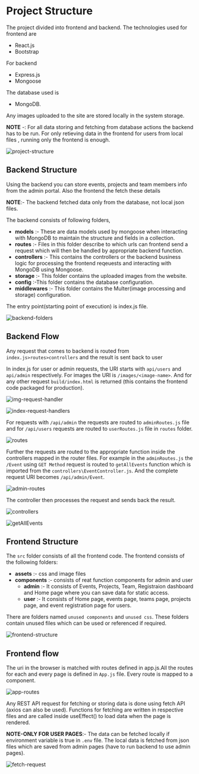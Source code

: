 # Project Structure
The project divided into frontend and backend. The technologies used for frontend are 
- React.js 
- Bootstrap

For backend 
- Express.js
- Mongoose

The database used is 
- MongoDB.

 Any images uploaded to the site are stored locally in the system storage. 

**NOTE** -: 
For all data storing and fetching from database actions the backend has to be run. For only retieving data in the frontend for users from local files , running only the frontend is enough.

![project-structure](https://github.com/mssmjcet/MSSsite-MERN/assets/56332670/5f495f30-5dcc-40ff-b554-2c1e3e785348)


## Backend Structure
Using the backend you can store events, projects and team members info from the admin portal. Also the frontend the fetch these details 

**NOTE**:-
The backend fetched data only from the database, not local json files.

The backend consists of following folders,

- **models** :- These are data models used by mongoose when interacting with MongoDB to maintain the structure and fields in a collection.
- **routes** :- Files in this folder describe to which urls can frontend send a request which will then be handled by appropriate backend function.
- **controllers** :- This contains the controllers or the backend business logic for processing the frontend reqeuests and interacting with MongoDB using Mongoose.
- **storage** :- This folder contains the uploaded images from the website.
- **config** :-This folder contains the database configuration.
- **middlewares** :- This folder contains the Multer(image processing and storage) configuration.

The entry point(starting point of execution) is index.js file.

![backend-folders](https://github.com/mssmjcet/MSSsite-MERN/assets/56332670/a0a7eb2a-0d03-47d6-8d52-a01eaa77943c)


## Backend Flow
Any request that comes to backend is routed from `index.js>routes>controllers` and the result is sent back to user

In index.js for user or admin requests, the URI starts with `api/users` and `api/admin` respectively. For images the URI is `/images/<image-name>`. And for any other request `build/index.html` is returned (this contains the frontend code packaged for production).

![img-request-handler](https://github.com/mssmjcet/MSSsite-MERN/assets/56332670/4e971a00-dddd-4dc5-a012-fb90fe0d51d7)

![index-request-handlers](https://github.com/mssmjcet/MSSsite-MERN/assets/56332670/386b43a7-afad-45b0-8204-c4a4c468ef12)


For requests with `/api/admin` the requests are routed to `adminRoutes.js` file and for `/api/users` requests are routed to `userRoutes.js` file in `routes` folder.

![routes](https://github.com/mssmjcet/MSSsite-MERN/assets/56332670/83eaeb88-dee8-4ddb-b6d6-2cfe88e4d4dd)


Further the requests are routed to the appropriate function inside the controllers mapped in the router files. For example in the `adminRoutes.js` the `/Event` using `GET Method` request is routed to `getAllEvents` function which is imported from the `controllers\EventController.js`.
And the complete request URI becomes `/api/admin/Event`.

![admin-routes](https://github.com/mssmjcet/MSSsite-MERN/assets/56332670/e43a3e9b-ea01-4780-9533-542a414ec59b)


The controller then processes the request and sends back the result.

![controllers](https://github.com/mssmjcet/MSSsite-MERN/assets/56332670/26e34e4f-6516-4e53-8578-0b2f68813ccc)

![getAllEvents](https://github.com/mssmjcet/MSSsite-MERN/assets/56332670/cc01bb88-ab0e-4a7b-a09a-8a4c0769bb14)

## Frontend Structure
The `src` folder consists of all the frontend code. The frontend consists of the following folders:
- **assets** :- css and image files
- **components** :- consists of reat function components for admin and user
    - **admin** :- It consists of Events, Projects, Team, Registraion dashboard and Home page where you can save data for static access.
    - **user** :- It consists of Home page, events page, teams page, projects page, and event registration page for users.

There are folders named `unused components` and `unused css`. These folders contain unused files which can be used or referenced if required.

![frontend-structure](https://github.com/mssmjcet/MSSsite-MERN/assets/56332670/e2ec6a1e-4639-4d97-9878-e95e2102a4ba)

## Frontend flow
The uri in the browser is matched with routes defined in app.js.All the routes for each and every page is defined in `App.js` file. Every route is mapped to a component.

![app-routes](https://github.com/mssmjcet/MSSsite-MERN/assets/56332670/8ae8f2ca-eb14-4654-bf81-748d4d771df8)


Any REST API request for fetching or storing data is done using fetch API (axios can also be used). Functions for fetching are written in respective files and are called inside useEffect() to load data when the page is rendered.

**NOTE-ONLY FOR USER PAGES**:-
The data can be fetched locally if environment variable is true in `.env` file. The local data is fetched from json files which are saved from admin pages (have to run backend to use admin pages).

![fetch-request](https://github.com/mssmjcet/MSSsite-MERN/assets/56332670/52fe2f6d-a9c5-484b-bb02-9a9a5e06a82b)

